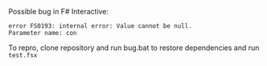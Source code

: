 Possible bug in F# Interactive:

    error FS0193: internal error: Value cannot be null.
    Parameter name: con


To repro, clone repository and run bug.bat to restore dependencies and run ``test.fsx``

